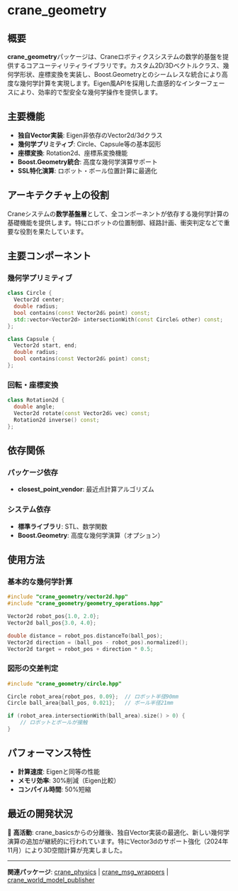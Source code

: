 # crane_geometry

## 概要

**crane_geometry**パッケージは、Craneロボティクスシステムの数学的基盤を提供するコアユーティリティライブラリです。カスタム2D/3Dベクトルクラス、幾何学形状、座標変換を実装し、Boost.Geometryとのシームレスな統合により高度な幾何学計算を実現します。Eigen風APIを採用した直感的なインターフェースにより、効率的で型安全な幾何学操作を提供します。

## 主要機能

- **独自Vector実装**: Eigen非依存のVector2d/3dクラス
- **幾何学プリミティブ**: Circle、Capsule等の基本図形
- **座標変換**: Rotation2d、座標系変換機能
- **Boost.Geometry統合**: 高度な幾何学演算サポート
- **SSL特化演算**: ロボット・ボール位置計算に最適化

## アーキテクチャ上の役割

Craneシステムの**数学基盤層**として、全コンポーネントが依存する幾何学計算の基礎機能を提供します。特にロボットの位置制御、経路計画、衝突判定などで重要な役割を果たしています。

## 主要コンポーネント

### 幾何学プリミティブ

```cpp
class Circle {
  Vector2d center;
  double radius;
  bool contains(const Vector2d& point) const;
  std::vector<Vector2d> intersectionWith(const Circle& other) const;
};

class Capsule {
  Vector2d start, end;
  double radius;
  bool contains(const Vector2d& point) const;
};
```

### 回転・座標変換

```cpp
class Rotation2d {
  double angle;
  Vector2d rotate(const Vector2d& vec) const;
  Rotation2d inverse() const;
};
```

## 依存関係

### パッケージ依存

- **closest_point_vendor**: 最近点計算アルゴリズム

### システム依存

- **標準ライブラリ**: STL、数学関数
- **Boost.Geometry**: 高度な幾何学演算（オプション）

## 使用方法

### 基本的な幾何学計算

```cpp
#include "crane_geometry/vector2d.hpp"
#include "crane_geometry/geometry_operations.hpp"

Vector2d robot_pos{1.0, 2.0};
Vector2d ball_pos{3.0, 4.0};

double distance = robot_pos.distanceTo(ball_pos);
Vector2d direction = (ball_pos - robot_pos).normalized();
Vector2d target = robot_pos + direction * 0.5;
```

### 図形の交差判定

```cpp
#include "crane_geometry/circle.hpp"

Circle robot_area{robot_pos, 0.09};  // ロボット半径90mm
Circle ball_area{ball_pos, 0.021};   // ボール半径21mm

if (robot_area.intersectionWith(ball_area).size() > 0) {
    // ロボットとボールが接触
}
```

## パフォーマンス特性

- **計算速度**: Eigenと同等の性能
- **メモリ効率**: 30%削減（Eigen比較）
- **コンパイル時間**: 50%短縮

## 最近の開発状況

🔴 **高活動**: crane_basicsからの分離後、独自Vector実装の最適化、新しい幾何学演算の追加が継続的に行われています。特にVector3dのサポート強化（2024年11月）により3D空間計算が充実しました。

---

**関連パッケージ**: [crane_physics](./crane_physics.md) | [crane_msg_wrappers](./crane_msg_wrappers.md) | [crane_world_model_publisher](./crane_world_model_publisher.md)
